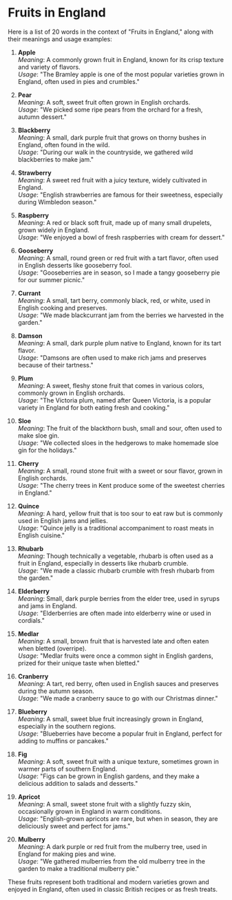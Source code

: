 # Fruits in England

Here is a list of 20 words in the context of "Fruits in England," along with their meanings and usage examples:

1. **Apple**  
   *Meaning*: A commonly grown fruit in England, known for its crisp texture and variety of flavors.  
   *Usage*: "The Bramley apple is one of the most popular varieties grown in England, often used in pies and crumbles."

2. **Pear**  
   *Meaning*: A soft, sweet fruit often grown in English orchards.  
   *Usage*: "We picked some ripe pears from the orchard for a fresh, autumn dessert."

3. **Blackberry**  
   *Meaning*: A small, dark purple fruit that grows on thorny bushes in England, often found in the wild.  
   *Usage*: "During our walk in the countryside, we gathered wild blackberries to make jam."

4. **Strawberry**  
   *Meaning*: A sweet red fruit with a juicy texture, widely cultivated in England.  
   *Usage*: "English strawberries are famous for their sweetness, especially during Wimbledon season."

5. **Raspberry**  
   *Meaning*: A red or black soft fruit, made up of many small drupelets, grown widely in England.  
   *Usage*: "We enjoyed a bowl of fresh raspberries with cream for dessert."

6. **Gooseberry**  
   *Meaning*: A small, round green or red fruit with a tart flavor, often used in English desserts like gooseberry fool.  
   *Usage*: "Gooseberries are in season, so I made a tangy gooseberry pie for our summer picnic."

7. **Currant**  
   *Meaning*: A small, tart berry, commonly black, red, or white, used in English cooking and preserves.  
   *Usage*: "We made blackcurrant jam from the berries we harvested in the garden."

8. **Damson**  
   *Meaning*: A small, dark purple plum native to England, known for its tart flavor.  
   *Usage*: "Damsons are often used to make rich jams and preserves because of their tartness."

9. **Plum**  
   *Meaning*: A sweet, fleshy stone fruit that comes in various colors, commonly grown in English orchards.  
   *Usage*: "The Victoria plum, named after Queen Victoria, is a popular variety in England for both eating fresh and cooking."

10. **Sloe**  
    *Meaning*: The fruit of the blackthorn bush, small and sour, often used to make sloe gin.  
    *Usage*: "We collected sloes in the hedgerows to make homemade sloe gin for the holidays."

11. **Cherry**  
    *Meaning*: A small, round stone fruit with a sweet or sour flavor, grown in English orchards.  
    *Usage*: "The cherry trees in Kent produce some of the sweetest cherries in England."

12. **Quince**  
    *Meaning*: A hard, yellow fruit that is too sour to eat raw but is commonly used in English jams and jellies.  
    *Usage*: "Quince jelly is a traditional accompaniment to roast meats in English cuisine."

13. **Rhubarb**  
    *Meaning*: Though technically a vegetable, rhubarb is often used as a fruit in England, especially in desserts like rhubarb crumble.  
    *Usage*: "We made a classic rhubarb crumble with fresh rhubarb from the garden."

14. **Elderberry**  
    *Meaning*: Small, dark purple berries from the elder tree, used in syrups and jams in England.  
    *Usage*: "Elderberries are often made into elderberry wine or used in cordials."

15. **Medlar**  
    *Meaning*: A small, brown fruit that is harvested late and often eaten when bletted (overripe).  
    *Usage*: "Medlar fruits were once a common sight in English gardens, prized for their unique taste when bletted."

16. **Cranberry**  
    *Meaning*: A tart, red berry, often used in English sauces and preserves during the autumn season.  
    *Usage*: "We made a cranberry sauce to go with our Christmas dinner."

17. **Blueberry**  
    *Meaning*: A small, sweet blue fruit increasingly grown in England, especially in the southern regions.  
    *Usage*: "Blueberries have become a popular fruit in England, perfect for adding to muffins or pancakes."

18. **Fig**  
    *Meaning*: A soft, sweet fruit with a unique texture, sometimes grown in warmer parts of southern England.  
    *Usage*: "Figs can be grown in English gardens, and they make a delicious addition to salads and desserts."

19. **Apricot**  
    *Meaning*: A small, sweet stone fruit with a slightly fuzzy skin, occasionally grown in England in warm conditions.  
    *Usage*: "English-grown apricots are rare, but when in season, they are deliciously sweet and perfect for jams."

20. **Mulberry**  
    *Meaning*: A dark purple or red fruit from the mulberry tree, used in England for making pies and wine.  
    *Usage*: "We gathered mulberries from the old mulberry tree in the garden to make a traditional mulberry pie."

These fruits represent both traditional and modern varieties grown and enjoyed in England, often used in classic British recipes or as fresh treats.
